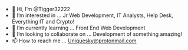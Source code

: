 - 👋 Hi, I’m @Tigger32222
- 👀 I’m interested in ... Jr Web Development, IT Analysts, Help Desk, Everything IT and Crypto!
- 🌱 I’m currently learning ... Front End Web Development
- 💞️ I’m looking to collaborate on ... Development of something amazing!
- 📫 How to reach me ... Uniquesky@protonmail.com

<!---
Tigger32222/Tigger32222 is a ✨ special ✨ repository because its `README.md` (this file) appears on your GitHub profile.
You can click the Preview link to take a look at your changes.
--->
